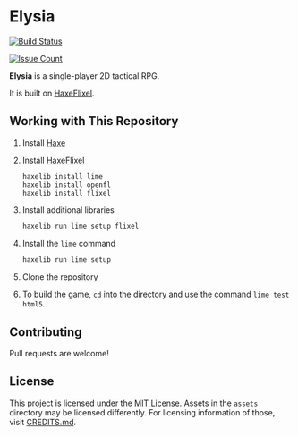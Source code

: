 # Elysia

[![Build Status](https://travis-ci.com/Acid147/elysia.svg?branch=master)](https://travis-ci.com/Acid147/elysia)
<!-- [![Lines of Code](https://tokei.rs/b1/github/Acid147/elysia)](https://github.com/Aaronepower/tokei) -->
[![Issue Count](https://codeclimate.com/github/Acid147/elysia/badges/issue_count.svg)](https://codeclimate.com/github/Acid147/elysia)

**Elysia** is a single-player 2D tactical RPG.

It is built on [HaxeFlixel](https://github.com/HaxeFlixel).

## Working with This Repository

1. Install [Haxe](https://haxe.org/)
2. Install [HaxeFlixel](http://haxeflixel.com/)

   ```bash
   haxelib install lime
   haxelib install openfl
   haxelib install flixel
   ```

3. Install additional libraries

   ```bash
   haxelib run lime setup flixel
   ```

4. Install the ```lime``` command

   ```bash
   haxelib run lime setup
   ```

5. Clone the repository
6. To build the game, ```cd``` into the directory and use the command ```lime test html5```.

## Contributing

Pull requests are welcome!

## License

This project is licensed under the [MIT License](https://opensource.org/licenses/MIT). Assets in the ```assets``` directory may be licensed differently. For licensing information of those, visit [CREDITS.md](https://github.com/Acid147/rpg-game/blob/master/CREDITS.md).